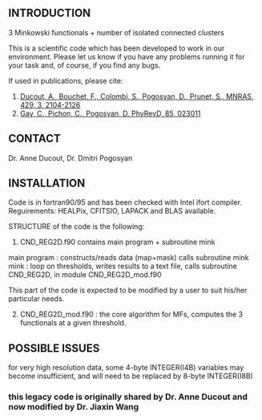 ## INTRODUCTION

3 Minkowski functionals + number of isolated connected clusters

This is a scientific code which has been developed to work in our environment.
Please let us know if you have any problems running it for your task and,
of course, if you find any bugs. 

If used in publications, please cite:

1) [Ducout, A., Bouchet, F., Colombi, S., Pogosyan, D., Prunet, S., MNRAS, 429, 3, 2104-2126](https://academic.oup.com/mnras/article/429/3/2104/1001307) 
2) [Gay, C., Pichon, C., Pogosyan, D. PhyRevD, 85, 023011](https://journals.aps.org/prd/abstract/10.1103/PhysRevD.85.023011)

## CONTACT

Dr. Anne Ducout,  Dr. Dmitri Pogosyan

## INSTALLATION

Code is in fortran90/95 and has been checked with Intel ifort compiler.
Reguirements: HEALPix, CFITSIO, LAPACK and BLAS available.

STRUCTURE of the code is the following:

1) CND_REG2D.f90 contains main program + subroutine mink

main program : 
    constructs/reads data (map+mask) calls subroutine mink
mink : 
    loop on thresholds, writes results to a text file,
    calls subroutine CND_REG2D, in module CND_REG2D_mod.f90

This part of the code is expected to be modified by a user to suit
his/her particular needs.

2) CND_REG2D_mod.f90 : 
    the core algorithm for MFs, computes the 3 functionals at a given threshold.
    
## POSSIBLE ISSUES

for very high resolution data, some 4-byte INTEGER(I4B) variables may become
insufficient, and will need to be replaced by 8-byte INTEGER(I8B)

### this legacy code is originally shared by Dr. Anne Ducout and now modified by Dr. Jiaxin Wang

